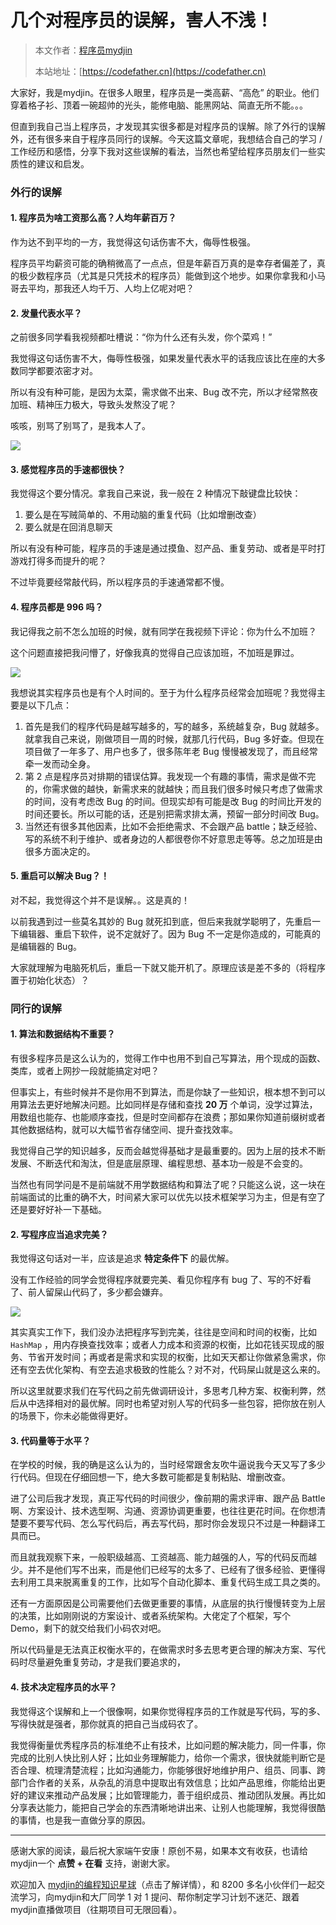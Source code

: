 #  几个对程序员的误解，害人不浅！

> 本文作者：[程序员mydjin](https://yuyuanweb.feishu.cn/wiki/Abldw5WkjidySxkKxU2cQdAtnah)
>
> 本站地址：[https://codefather.cn](https://codefather.cn)

大家好，我是mydjin。在很多人眼里，程序员是一类高薪、“高危” 的职业。他们穿着格子衫、顶着一碗超帅的光头，能修电脑、能黑网站、简直无所不能。。。

但直到我自己当上程序员，才发现其实很多都是对程序员的误解。除了外行的误解外，还有很多来自于程序员同行的误解。今天这篇文章呢，我想结合自己的学习 / 工作经历和感悟，分享下我对这些误解的看法，当然也希望给程序员朋友们一些实质性的建议和启发。

### **外行的误解**

#### 1. 程序员为啥工资那么高？人均年薪百万？

作为达不到平均的一方，我觉得这句话伤害不大，侮辱性极强。

程序员平均薪资可能的确稍微高了一点点，但是年薪百万真的是幸存者偏差了，真的极少数程序员（尤其是只凭技术的程序员）能做到这个地步。如果你拿我和小马哥去平均，那我还人均千万、人均上亿呢对吧？

#### 2. 发量代表水平？

之前很多同学看我视频都吐槽说：“你为什么还有头发，你个菜鸡！”

我觉得这句话伤害不大，侮辱性极强，如果发量代表水平的话我应该比在座的大多数同学都要浓密才对。

所以有没有种可能，是因为太菜，需求做不出来、Bug 改不完，所以才经常熬夜加班、精神压力极大，导致头发熬没了呢？

咳咳，别骂了别骂了，是我本人了。

![](https://pic.yupi.icu/5563/202311051942958.png)

#### 3. 感觉程序员的手速都很快？

我觉得这个要分情况。拿我自己来说，我一般在 2 种情况下敲键盘比较快：

1. 要么是在写贼简单的、不用动脑的重复代码（比如增删改查）
2. 要么就是在回消息聊天

所以有没有种可能，程序员的手速是通过摸鱼、怼产品、重复劳动、或者是平时打游戏打得多而提升的呢？

不过毕竟要经常敲代码，所以程序员的手速通常都不慢。

#### 4. 程序员都是 996 吗？

我记得我之前不怎么加班的时候，就有同学在我视频下评论：你为什么不加班？

这个问题直接把我问懵了，好像我真的觉得自己应该加班，不加班是罪过。

![](https://pic.yupi.icu/5563/202311051942951.png)

我想说其实程序员也是有个人时间的。至于为什么程序员经常会加班呢？我觉得主要是以下几点：

1. 首先是我们的程序代码是越写越多的，写的越多，系统越复杂，Bug 就越多。就拿我自己来说，刚做项目一周的时候，就那几行代码，Bug 多好查。但现在项目做了一年多了、用户也多了，很多陈年老 Bug 慢慢被发现了，而且经常牵一发而动全身。
2. 第 2 点是程序员对排期的错误估算。我发现一个有趣的事情，需求是做不完的，你需求做的越快，新需求来的就越快；而且我们很多时候只考虑了做需求的时间，没有考虑改 Bug 的时间。但现实却有可能是改 Bug 的时间比开发的时间还要长。所以可能的话，还是别把需求排太满，预留一部分时间改 Bug。
3. 当然还有很多其他因素，比如不会拒绝需求、不会跟产品 battle；缺乏经验、写的系统不利于维护、或者身边的人都很卷你不好意思走等等。总之加班是由很多方面决定的。

#### 5. 重启可以解决 Bug？！

对不起，我觉得这个并不是误解。。这是真的！

以前我遇到过一些莫名其妙的 Bug 就死扣到底，但后来我就学聪明了，先重启一下编辑器、重启下软件，说不定就好了。因为 Bug 不一定是你造成的，可能真的是编辑器的 Bug。

大家就理解为电脑死机后，重启一下就又能开机了。原理应该是差不多的（将程序置于初始化状态）？

### **同行的误解**

#### 1. 算法和数据结构不重要？

有很多程序员是这么认为的，觉得工作中也用不到自己写算法，用个现成的函数、类库，或者上网抄一段就能搞定对吧？

但事实上，有些时候并不是你用不到算法，而是你缺了一些知识，根本想不到可以用算法去更好地解决问题。比如同样是存储和查找 **20 万** 个单词，没学过算法，用数组也能存、也能顺序查找，但是时空间都存在浪费；那如果你知道前缀树或者其他数据结构，就可以大幅节省存储空间、提升查找效率。

我觉得自己学的知识越多，反而会越觉得基础才是最重要的。因为上层的技术不断发展、不断迭代和淘汰，但是底层原理、编程思想、基本功一般是不会变的。

当然也有同学问是不是前端就不用学数据结构和算法了呢？只能这么说，这一块在前端面试的比重的确不大，时间紧大家可以优先以技术框架学习为主，但是有空了还是要好好补一下基础。

#### 2. 写程序应当追求完美？

我觉得这句话对一半，应该是追求 **特定条件下** 的最优解。

没有工作经验的同学会觉得程序就要完美、看见你程序有 bug 了、写的不好看了、前人留屎山代码了，多少都会嫌弃。

![](https://pic.yupi.icu/5563/202311051942933.png)

其实真实工作下，我们没办法把程序写到完美，往往是空间和时间的权衡，比如 `HashMap` ，用内存换查找效率；或者人力成本和资源的权衡，比如花钱买现成的服务、节省开发时间；再或者是需求和实现的权衡，比如天天都让你做紧急需求，你还有空去优化架构、有空去追求极致的性能么？对不对，代码屎山就是这么来的。

所以这里就要求我们在写代码之前先做调研设计，多思考几种方案、权衡利弊，然后从中选择相对的最优解。同时也希望对别人写的代码多一些包容，把你放在别人的场景下，你未必能做得更好。

#### 3. 代码量等于水平？

在学校的时候，我的确是这么认为的，当时经常跟舍友吹牛逼说我今天又写了多少行代码。但现在仔细回想一下，绝大多数可能都是复制粘贴、增删改查。

进了公司后我才发现，真正写代码的时间很少，像前期的需求评审、跟产品 Battle 啊、方案设计、技术选型啊、沟通、资源协调更重要，也往往更花时间。在你想清楚要不要写代码、怎么写代码后，再去写代码，那时你会发现只不过是一种翻译工具而已。

而且就我观察下来，一般职级越高、工资越高、能力越强的人，写的代码反而越少。并不是他们写不出来，而是他们已经写的太多了、已经有了很多经验、更懂得去利用工具来脱离重复的工作，比如写个自动化脚本、重复代码生成工具之类的。

还有一方面原因是公司需要他们去做更重要的事情，从底层的执行慢慢转变为上层的决策，比如刚刚说的方案设计、或者系统架构。大佬定了个框架，写个 Demo，剩下的就交给我们小码农对吧。

所以代码量是无法真正权衡水平的，在做需求时多去思考更合理的解决方案、写代码时尽量避免重复劳动，才是我们要追求的，

#### 4. 技术决定程序员的水平？

我觉得这个误解和上一个很像啊，如果你觉得程序员的工作就是写代码，写的多、写得快就是强者，那你就真的把自己当成码农了。

我觉得衡量优秀程序员的标准绝不止有技术，比如问题的解决能力，同一件事，你完成的比别人快比别人好；比如业务理解能力，给你一个需求，很快就能判断它是否合理、梳理清楚流程；比如沟通能力，你能够很好地维护用户、组员、同事、跨部门合作者的关系，从杂乱的消息中提取出有效信息；比如产品思维，你能给出更好的建议来推动产品发展；比如管理能力，善于组织成员、推动团队发展。再比如分享表达能力，能把自己学会的东西清晰地讲出来、让别人也能理解，我觉得很酷的事情，也是我一直做分享的原因。



------

感谢大家的阅读，最后祝大家端午安康！原创不易，如果本文有收获，也请给mydjin一个 **点赞 + 在看** 支持，谢谢大家。

欢迎加入 [mydjin的编程知识星球](http://mp.weixin.qq.com/s?__biz=MzI1NDczNTAwMA==&mid=2247508640&idx=1&sn=b02fff3533f18b5d0bfbf714b127c140&chksm=e9c24557deb5cc41b1f2ecefdd23eb1370e261a47c23ad89b1d1428537fd1e8fe39762e707e1&scene=21#wechat_redirect)（点击了解详情），和 8200 多名小伙伴们一起交流学习，向mydjin和大厂同学 1 对 1 提问、帮你制定学习计划不迷茫、跟着mydjin直播做项目（往期项目可无限回看）。